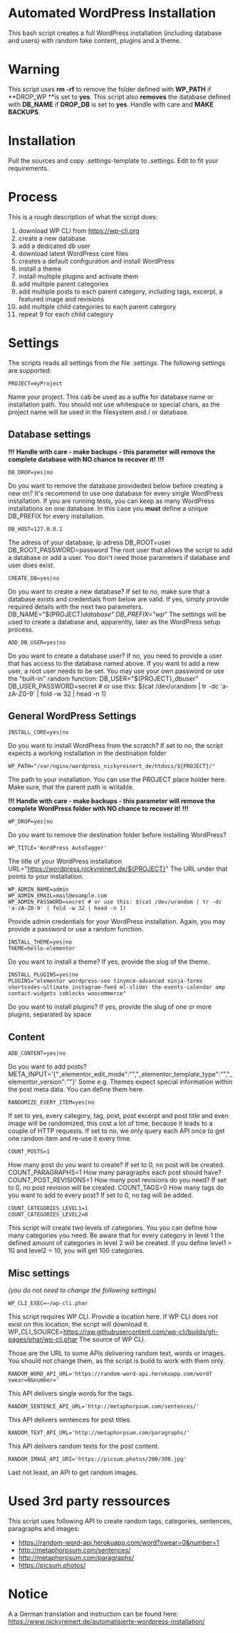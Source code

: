 # Automated WordPress Installation
This bash script creates a full WordPress installation (including database and users) with random fake content, plugins and a theme.

# Warning
This script uses **rm -rf** to remove the folder defined with **WP_PATH** if **DROP_WP **is set to **yes**. This script also **removes** the database defined with **DB_NAME** if **DROP_DB** is set to **yes**. Handle with care and **MAKE BACKUPS**.

# Installation
Pull the sources and copy .settings-template to .settings. Edit to fit your requirements.

# Process
This is a rough description of what the script does:

1. download WP CLI from https://wp-cli.org
2. create a new database
3. add a dedicated db user
4. download latest WordPress core files
5. creates a default configuration and install WordPress
6. install a theme
7. install multiple plugins and activate them
8. add multiple parent categories
9. add multiple posts to each parent category, including tags, excerpt, a featured image and revisions
10. add multiple child categories to each parent category 
11. repeat 9 for each child category

# Settings
The scripts reads all settings from the file .settings. The following settings are supported:

    PROJECT=myProject
Name your project. This cab be used as a suffix for database name or installation path. You should not use whitespace or special chars, as the project name will be used in the filesystem and / or database.

## Database settings
**!!!**
**Handle with care - make backups - this parameter will remove the complete database with NO chance to recover it!**
**!!!**

    DB_DROP=yes|no
Do you want to remove the database provideded below before creating a new on? It's recommend to use one database for every single WordPress installation. If you are running tests, you can keep as many WordPress installations on one database. In this case you **must** define a unique DB_PREFIX for every installation.

    DB_HOST=127.0.0.1
The adress of your database, ip adress
    DB_ROOT=user
    DB_ROOT_PASSWORD=password
The root user that allows the script to add a database or add a user. You don't need those parameters if database and user does exist.

    CREATE_DB=yes|no
Do you want to create a new database? If set to no, make sure that a database exists and credentials from below are valid. If yes, simply provide required details with the next two parameters. 
    DB_NAME="${PROJECT}_database"
    DB_PREFIX="wp_"
The settings will be used to create a database and, apparently, later as the WordPress setup process. 

    ADD_DB_USER=yes|no
Do you want to create a database user? If no, you need to provide a user that has access to the database named above. If you want to add a new user, a root user needs to be set. You may use your own password or use the "built-in" random function:
    DB_USER="${PROJECT}_dbuser"
    DB_USER_PASSWORD=secret # or use this: $(cat /dev/urandom | tr -dc 'a-zA-Z0-9' | fold -w 32 | head -n 1)

## General WordPress Settings
    INSTALL_CORE=yes|no
Do you want to install WordPress from the scratch? If set to no, the script expects a working installation in the destination folder

    WP_PATH="/var/nginx/wordpress_nickyreinert_de/htdocs/${PROJECT}/"
The path to your installation. You can use the PROJECT place holder here. Make sure, that the parent path is writable. 

**!!!**
**Handle with care - make backups - this parameter will remove the complete WordPress folder with NO chance to recover it!**
**!!!**

    WP_DROP=yes|no
Do you want to remove the destination folder before installing WordPress?

    WP_TITLE='WordPress AutoTagger'
The title of your WordPress installation
    URL="https://wordpress.nickyreinert.de/${PROJECT}"
The URL under that points to your installation.

    WP_ADMIN_NAME=admin
    WP_ADMIN_EMAIL=mail@example.com
    WP_ADMIN_PASSWORD=secret # or use this: $(cat /dev/urandom | tr -dc 'a-zA-Z0-9' | fold -w 32 | head -n 1)
Provide admin credentials for your WordPress installation. Again, you may provide a password or use a random function.

    INSTALL_THEME=yes|no
    THEME=hello-elementor
Do you want to install a theme? If yes, provide the slug of the theme. 

    INSTALL_PLUGINS=yes|no
    PLUGINS="elementor wordpress-seo tinymce-advanced ninja-forms shortcodes-ultimate instagram-feed ml-slider the-events-calendar amp contact-widgets coblocks woocommerce"
Do you want to install plugins? If yes, provide the slug of one or more plugins, separated by space

## Content
    ADD_CONTENT=yes|no
Do you want to add posts?  
    META_INPUT='{"_elementor_edit_mode":"<![CDATA[builder]]>","_elementor_template_type":"<![CDATA[kit]]>","_elementor_version":"<![CDATA[2.9.13]]>"}'
Some e.g. Themes expect special information within the post meta data. You can define them here. 

    RANDOMIZE_EVERY_ITEM=yes|no
If set to yes, every category, tag, post, post excerpt and post title and even image will be randomized, this cost a lot of time, because it leads to a couple of HTTP requests.
If set to no, we only query each API once to get one random item and re-use it every time. 

    COUNT_POSTS=1
How many post do you want to create? If set to 0, no post will be created. 
    COUNT_PARAGRAPHS=1
How many paragraphs each post should have? 
    COUNT_POST_REVISIONS=1
How many post revisions do you need? If set to 0, no post revision will be created. 
    COUNT_TAGS=0
How many tags do you want to add to every post? If set to 0, no tag will be added. 

    COUNT_CATEGORIES_LEVEL1=1
    COUNT_CATEGORIES_LEVEL2=0
This script will create two levels of categories. You you can define how many categories you need. Be aware that for every category in level 1 the defined amount of categories in level 2 will be created. If you define level1 = 10 and level2 = 10, you will get 100 categories. 

## Misc settings
*(you do not need to change the following settings)*

    WP_CLI_EXEC=~/wp-cli.phar
This script requires WP CLI. Provide a location here. If WP CLI does not exist on this location, the script will download it. 
    WP_CLI_SOURCE=https://raw.githubusercontent.com/wp-cli/builds/gh-pages/phar/wp-cli.phar
The source of WP CLI. 

Those are the URL to some APIs delivering random text, words or images. You should not change them, as the script is build to work with them only. 

    RANDOM_WORD_API_URL='https://random-word-api.herokuapp.com/word?swear=0&number='
This API delivers single words for the tags.     

    RANDOM_SENTENCE_API_URL='http://metaphorpsum.com/sentences/'
This API delivers sentences for post titles.

    RANDOM_TEXT_API_URL='http://metaphorpsum.com/paragraphs/'
This API delivers random texts for the post content.

    RANDOM_IMAGE_API_URI='https://picsum.photos/200/300.jpg'
Last not least, an API to get random images.

# Used 3rd party ressources
This script uses following API to create random tags, categories, sentences, paragraphs and images:

* https://random-word-api.herokuapp.com/word?swear=0&number=1
* http://metaphorpsum.com/sentences/
* http://metaphorpsum.com/paragraphs/
* https://picsum.photos/



# Notice
A a German translation and instruction can be found here:
https://www.nickyreinert.de/automatisierte-wordpress-installation/
